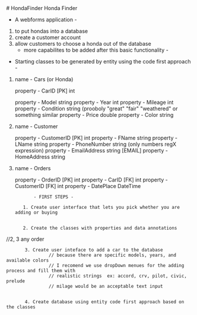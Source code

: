 <html>
# HondaFinder
Honda Finder


- A webforms application -

1.  to put hondas into a database
2.  create a customer account
3.  allow customers to choose a honda out of the database
      - more capabilites to be added after this basic functionality -


- Starting classes  to be generated by entity using the code first approach -

1.  name       -  Cars (or Honda)

    property   -  CarID   [PK]  int
    
    property   -  Model         string
    property   -  Year          int
    property   -  Mileage       int
    property   -  Condition     string   (prooboly "great" "fair" "weathered" or something similar
    property   -  Price         double
    property   -  Color         string
    
    
    
    
2.  name       -  Customer

    property   -  CustomerID  [PK] int
    property   -  FName            string
    property   -  LName            string
    property   -  PhoneNumber      string (only numbers regX expression)
    property   -  EmailAddress     string [EMAIL]
    property   -  HomeAddress      string
 
 
 
 
3.  name       -  Orders

    property   -  OrderID  [PK]   int
    property   -  CarID  [FK]     int
    property   -  CustomerID [FK] int
    property   -  DatePlace       DateTime
    
    
    


               - FIRST STEPS -
               
           1. Create user interface that lets you pick whether you are adding or buying
           
           
           2. Create the classes with properties and data annotations
           
//2, 3 any order          
           
           3. Create user inteface to add a car to the database  
                    // because there are specific models, years, and available colors
                    // I recomend we use dropDown menues for the adding process and fill them with
                    // realistic strings  ex: accord, crv, pilot, civic, prelude
                    // milage would be an acceptable text input
                   
                   
           4. Create database using entity code first approach based on the classes          
                    
           
           
</html>
